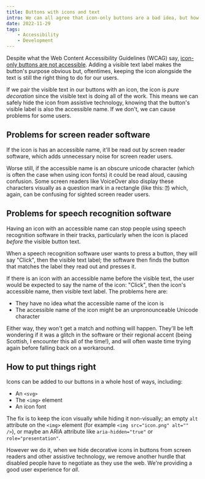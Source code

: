 ```yaml
---
title: Buttons with icons and text
intro: We can all agree that icon-only buttons are a bad idea, but how do we provide the most accessible experience when we pair an icon with visible text?
date: 2022-11-29
tags:
    - Accessibility
    - Development
---
```


Despite what the Web Content Accessibility Guidelines (WCAG) say, [icon-only buttons are not accessible](/blog/what-i-wish-was-in-wcag-prohibit-icon-only-buttons). Adding a visible text label makes the button's purpose obvious but, oftentimes, keeping the icon alongside the text is still the right thing to do for our users.

If we pair the visible text in our buttons with an icon, the icon is *pure decoration* since the visible text is doing all of the work. This means we can safely hide the icon from assistive technology, knowing that the button's visible label is also the accessible name. If we don't, we can cause problems for some users.


## Problems for screen reader software

If the icon is has an accessible name, it'll be read out by screen reader software, which adds unnecessary noise for screen reader users.

Worse still, if the accessible name is an obscure unicode character (which is often the case when using icon fonts) it could be read aloud, causing confusion. Some screen readers like VoiceOver also display these characters visually as a question mark in a rectangle (like this: `⍰`) which, again, can be confusing for sighted screen reader users.


## Problems for speech recognition software

Having an icon with an accessible name can stop people using speech recognition software in their tracks, particularly when the icon is placed *before* the visible button text.

When a speech recognition software user wants to press a button, they will say "Click", then the visible text label; the software then finds the button that matches the label they read out and presses it.

If there is an icon with an accessible name before the visible text, the user would be expected to say the name of the icon: "Click", then the icon's accessible name, then visible text label. The problems here are:

- They have no idea what the accessible name of the icon is
- The accessible name of the icon might be an unpronounceable Unicode character

Either way, they won't get a match and nothing will happen. They'll be left wondering if it was a glitch in the software or their regional accent (being Scottish, I encounter this all of the time!), and will often waste time trying again before falling back on a workaround.


## How to put things right

Icons can be added to our buttons in a whole host of ways, including:

- An `<svg>`
- The `<img>` element
- An icon font

The fix is to keep the icon visually while hiding it non-visually; an empty `alt` attribute on the `<img>` element (for example `<img src="icon.png" alt="" />`), or maybe an ARIA attribute like `aria-hidden="true"`‌ or `role="presentation"`.

However we do it, when we hide decorative icons in buttons from screen readers and other assistive technology, we remove another hurdle that disabled people have to negotiate as they use the web. We're providing a good user experience for *all*.
